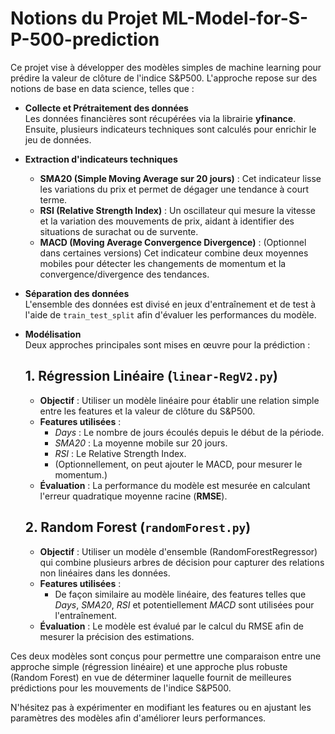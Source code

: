 # Notions du Projet ML-Model-for-S-P-500-prediction

Ce projet vise à développer des modèles simples de machine learning pour prédire la valeur de clôture de l'indice S&P500. L'approche repose sur des notions de base en data science, telles que :

- **Collecte et Prétraitement des données**  
  Les données financières sont récupérées via la librairie **yfinance**. Ensuite, plusieurs indicateurs techniques sont calculés pour enrichir le jeu de données.

- **Extraction d'indicateurs techniques**  
  - **SMA20 (Simple Moving Average sur 20 jours)** : Cet indicateur lisse les variations du prix et permet de dégager une tendance à court terme.  
  - **RSI (Relative Strength Index)** : Un oscillateur qui mesure la vitesse et la variation des mouvements de prix, aidant à identifier des situations de surachat ou de survente.  
  - **MACD (Moving Average Convergence Divergence)** : (Optionnel dans certaines versions) Cet indicateur combine deux moyennes mobiles pour détecter les changements de momentum et la convergence/divergence des tendances.

- **Séparation des données**  
  L'ensemble des données est divisé en jeux d'entraînement et de test à l'aide de `train_test_split` afin d'évaluer les performances du modèle.

- **Modélisation**  
  Deux approches principales sont mises en œuvre pour la prédiction :

  ## 1. Régression Linéaire (`linear-RegV2.py`)
  
  - **Objectif** : Utiliser un modèle linéaire pour établir une relation simple entre les features et la valeur de clôture du S&P500.
  - **Features utilisées** :  
    - *Days* : Le nombre de jours écoulés depuis le début de la période.
    - *SMA20* : La moyenne mobile sur 20 jours.
    - *RSI* : Le Relative Strength Index.
    - (Optionnellement, on peut ajouter le MACD, pour mesurer le momentum.)
  - **Évaluation** : La performance du modèle est mesurée en calculant l'erreur quadratique moyenne racine (**RMSE**).

  ## 2. Random Forest (`randomForest.py`)
  
  - **Objectif** : Utiliser un modèle d'ensemble (RandomForestRegressor) qui combine plusieurs arbres de décision pour capturer des relations non linéaires dans les données.
  - **Features utilisées** :  
    - De façon similaire au modèle linéaire, des features telles que *Days*, *SMA20*, *RSI* et potentiellement *MACD* sont utilisées pour l'entraînement.
  - **Évaluation** : Le modèle est évalué par le calcul du RMSE afin de mesurer la précision des estimations.

Ces deux modèles sont conçus pour permettre une comparaison entre une approche simple (régression linéaire) et une approche plus robuste (Random Forest) en vue de déterminer laquelle fournit de meilleures prédictions pour les mouvements de l'indice S&P500.

N'hésitez pas à expérimenter en modifiant les features ou en ajustant les paramètres des modèles afin d'améliorer leurs performances.
